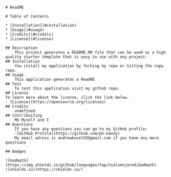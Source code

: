 
    # ReadME

    # Table of Contents
    
    * [Installation](#installation)
    * [Usage](#usage)
    * [Credits](#credits)
    * [License](#license)
    
    ## Description
        This project generates a README.MD file that can be used as a high quality starter template that is easy to use with any project. 
    ## Installation
        You install my application by forking my repo or hitting the copy repo.    
    ## Usage 
        This application generates a ReadME
    ## Test
        To test this application visit my github repo.
    ## License
    To learn more about the license, click the link below.
    - [License](https://opensource.org/licenses)
    ## Credits
        undefined    
    ## Contribuiting
        Me Myself and I    
    ## Questions
        If you have any questions you can go to my GitHub profile:
        -[GitHub Profile](https://github.com/ph-kandy)
        My email adress is andrewkosel93@gmail.com if you have any more questions

    ## Badges
    
    ![badmath](https://img.shields.io/github/languages/top/nielsenjared/badmath)  
    ![shields.io](https://shields.io/)